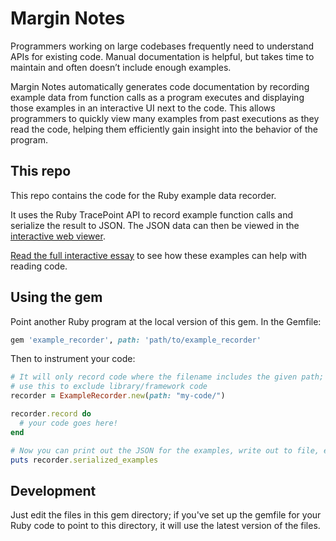 # Margin Notes

Programmers working on large codebases frequently need to understand APIs for existing code. Manual documentation is helpful, but takes time to maintain and often doesn’t include enough examples.

Margin Notes automatically generates code documentation by recording example data from function calls as a program executes and displaying those examples in an interactive UI next to the code. This allows programmers to quickly view many examples from past executions as they read the code, helping them efficiently gain insight into the behavior of the program.

## This repo

This repo contains the code for the Ruby example data recorder.

It uses the Ruby TracePoint API to record example function calls and
serialize the result to JSON. The JSON data can then be viewed in
the [interactive web viewer](https://github.com/geoffreylitt/margin-notes-ui).

[Read the full interactive essay](https://geoffreylitt.com/margin-notes/)
to see how these examples can help with reading code.

## Using the gem

Point another Ruby program at the local version of this gem. In the Gemfile:

```ruby
gem 'example_recorder', path: 'path/to/example_recorder'
```

Then to instrument your code:

```ruby
# It will only record code where the filename includes the given path;
# use this to exclude library/framework code
recorder = ExampleRecorder.new(path: "my-code/")

recorder.record do
  # your code goes here!
end

# Now you can print out the JSON for the examples, write out to file, etc
puts recorder.serialized_examples
```

## Development

Just edit the files in this gem directory;
if you've set up the gemfile for your Ruby code to point to this directory,
it will use the latest version of the files.
